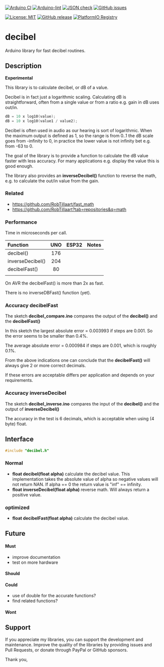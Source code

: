 
[![Arduino CI](https://github.com/RobTillaart/decibel/workflows/Arduino%20CI/badge.svg)](https://github.com/marketplace/actions/arduino_ci)
[![Arduino-lint](https://github.com/RobTillaart/decibel/actions/workflows/arduino-lint.yml/badge.svg)](https://github.com/RobTillaart/decibel/actions/workflows/arduino-lint.yml)
[![JSON check](https://github.com/RobTillaart/decibel/actions/workflows/jsoncheck.yml/badge.svg)](https://github.com/RobTillaart/decibel/actions/workflows/jsoncheck.yml)
[![GitHub issues](https://img.shields.io/github/issues/RobTillaart/decibel.svg)](https://github.com/RobTillaart/decibel/issues)

[![License: MIT](https://img.shields.io/badge/license-MIT-green.svg)](https://github.com/RobTillaart/decibel/blob/master/LICENSE)
[![GitHub release](https://img.shields.io/github/release/RobTillaart/decibel.svg?maxAge=3600)](https://github.com/RobTillaart/decibel/releases)
[![PlatformIO Registry](https://badges.registry.platformio.org/packages/robtillaart/library/decibel.svg)](https://registry.platformio.org/libraries/robtillaart/decibel)


# decibel

Arduino library for fast decibel routines.


## Description

**Experimental**

This library is to calculate decibel, or dB of a value.

Decibel is in fact just a logarithmic scaling.
Calculating dB is straightforward, often from a single value
or from a ratio e.g. gain in dB uses out/in.

```cpp
dB = 10 x log10(value);
dB = 10 x log10(value1 / value2);
```

Decibel is often used in audio as our hearing is sort of logarithmic.
When the maximum output is defined as 1, so the range is from 0..1
the dB scale goes from -infinity to 0, in practice the lower value
is not infinity bet e.g. from -63 to 0.

The goal of the library is to provide a function to calculate
the dB value faster with less accuracy.
For many applications e.g. display the value this is good enough.

The library also provides an **inverseDecibel()** function to
reverse the math, e.g. to calculate the out/in value from the gain.


### Related

- https://github.com/RobTillaart/fast_math
- https://github.com/RobTillaart?tab=repositories&q=math


### Performance

Time in microseconds per call.

|  Function          |  UNO  |  ESP32  |  Notes  |
|:-------------------|:-----:|:-------:|:--------|
|  decibel()         |  176  |         |
|  inverseDecibel()  |  204  |         |
|  decibelFast()     |   80  |         |
|                    |       |         |

On AVR the decibelFast() is more than 2x as fast.

There is no inverseDBFast() function (yet).


### Accuracy decibelFast

The sketch **decibel_compare.ino** compares the output of the
**decibel()** and the **decibelFast()**

In this sketch the largest absolute error = 0.003993 if steps are 0.001.
So the error seems to be smaller than 0.4%.

The average absolute error = 0.000984 if steps are 0.001, which
is roughly 0.1%.

From the above indications one can conclude that the **decibelFast()** 
will always give 2 or more correct decimals.

If these errors are acceptable differs per application and depends 
on your requirements.


### Accuracy inverseDecibel

The sketch **decibel_inverse.ino** compares the input of the
**decibel()** and the output of **inverseDecibel()**

The accuracy in the test is 6 decimals, which is acceptable when 
using (4 byte) float.


## Interface

```cpp
#include "decibel.h"
```

### Normal

- **float decibel(float alpha)** calculate the decibel value.
This implementation takes the absolute value of alpha so negative values
will not return NAN.
If alpha == 0 the return value is "inf" == infinity.
- **float inverseDecibel(float alpha)** reverse math.
Will always return a positive value.


### optimized

- **float decibelFast(float alpha)** calculate the decibel value.


## Future

#### Must

- improve documentation
- test on more hardware

#### Should


#### Could

- use of double for the accurate functions?
- find related functions?

#### Wont


## Support

If you appreciate my libraries, you can support the development and maintenance.
Improve the quality of the libraries by providing issues and Pull Requests, or
donate through PayPal or GitHub sponsors.

Thank you,


